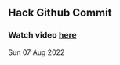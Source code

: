 
 ## Hack Github Commit 
 ### Watch video <a href="https://www.youtube.com">here</a> 
 Sun 07 Aug 2022 
